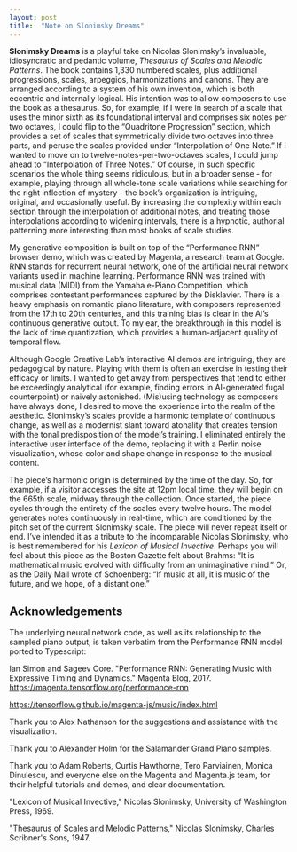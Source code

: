 ```yaml
---
layout: post
title:  "Note on Slonimsky Dreams"
---
```


**Slonimsky Dreams** is a playful take on Nicolas Slonimsky’s invaluable, idiosyncratic and pedantic volume, *Thesaurus of Scales and Melodic Patterns*. The book contains 1,330 numbered scales, plus additional progressions, scales, arpeggios, harmonizations and canons. They are arranged according to a system of his own invention, which is both eccentric and internally logical. His intention was to allow composers  to use the book as a thesaurus. So, for example, if I were in search of a scale that uses the minor sixth as its foundational interval and comprises six notes per two octaves, I could flip to the “Quadritone Progression” section, which provides a set of scales that symmetrically divide two octaves into three parts, and peruse the scales provided under “Interpolation of One Note.” If I wanted to move on to twelve-notes-per-two-octaves scales, I could jump ahead to “Interpolation of Three Notes.” Of course, in such specific scenarios the whole thing seems ridiculous, but in a broader sense - for example, playing through all whole-tone scale variations while searching for the right inflection of mystery - the book’s organization is intriguing, original, and occasionally useful. By increasing the complexity within each section through the interpolation of additional notes, and treating those interpolations according to widening intervals, there is a hypnotic, authorial patterning more interesting than most books of scale studies.

My generative composition is built on top of the “Performance RNN” browser demo, which was created by Magenta, a research team at Google. RNN stands for recurrent neural network, one of the artificial neural network variants used in machine learning. Performance RNN was trained with musical data (MIDI) from the Yamaha e-Piano Competition, which comprises contestant performances captured by the Disklavier. There is a heavy emphasis on romantic piano literature, with composers represented from the 17th to 20th centuries, and this training bias is clear in the AI’s continuous generative output. To my ear, the breakthrough in this model is the lack of time quantization, which provides a human-adjacent quality of temporal flow.

Although Google Creative Lab’s interactive AI demos are intriguing, they are pedagogical by nature. Playing with them is often an exercise in testing their efficacy or limits. I wanted to get away from perspectives that tend to either be exceedingly analytical (for example, finding errors in AI-generated fugal counterpoint) or naively astonished. (Mis)using technology as composers have always done, I desired to move the experience into the realm of the aesthetic. Slonimsky’s scales provide a harmonic template of continuous change, as well as a modernist slant toward atonality that creates tension with the tonal predisposition of the model’s training. I eliminated entirely the interactive user interface of the demo, replacing it with a Perlin noise visualization, whose color and shape change in response to the musical content.

The piece’s harmonic origin is determined by the time of the day. So, for example, if a visitor accesses the site at 12pm local time, they will begin on the 665th scale, midway through the collection. Once started, the piece cycles through the entirety of the scales every twelve hours. The model generates notes continuously in real-time, which are conditioned by the pitch set of the current Slonimsky scale. The piece will never repeat itself or end. I’ve intended it as a tribute to the incomparable Nicolas Slonimsky, who is best remembered for his *Lexicon of Musical Invective*. Perhaps you will feel about this piece as the Boston Gazette felt about Brahms: “It is mathematical music evolved with difficulty from an unimaginative mind.” Or, as the Daily Mail wrote of Schoenberg: “If music at all, it is music of the future, and we hope, of a distant one.”



## Acknowledgements

The underlying neural network code, as well as its relationship to the sampled piano output, is taken verbatim from the Performance RNN model ported to Typescript:

Ian Simon and Sageev Oore. "Performance RNN: Generating Music with
Expressive Timing and Dynamics." Magenta Blog, 2017. https://magenta.tensorflow.org/performance-rnn

https://tensorflow.github.io/magenta-js/music/index.html

Thank you to Alex Nathanson for the suggestions and assistance with the visualization.

Thank you to Alexander Holm for the Salamander Grand Piano samples.

Thank you to Adam Roberts, Curtis Hawthorne, Tero Parviainen, Monica Dinulescu, and everyone else on the Magenta and Magenta.js team, for their helpful tutorials and demos, and clear documentation.

"Lexicon of Musical Invective," Nicolas Slonimsky, University of Washington Press, 1969.

"Thesaurus of Scales and Melodic Patterns," Nicolas Slonimsky, Charles Scribner's Sons, 1947.
